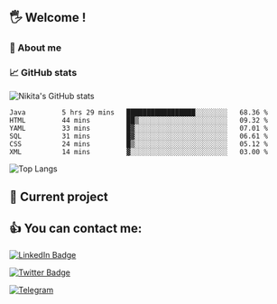 ## 🖐 Welcome !

### 🙂 About me

### 📈 GitHub stats
![Nikita's GitHub stats](https://github-readme-stats.vercel.app/api?username=DOMOKUL&show_icons=true&theme=gruvbox)

<!--START_SECTION:waka-->

```text
Java         5 hrs 29 mins   █████████████████░░░░░░░░   68.36 %
HTML         44 mins         ██▒░░░░░░░░░░░░░░░░░░░░░░   09.32 %
YAML         33 mins         █▓░░░░░░░░░░░░░░░░░░░░░░░   07.01 %
SQL          31 mins         █▓░░░░░░░░░░░░░░░░░░░░░░░   06.61 %
CSS          24 mins         █▒░░░░░░░░░░░░░░░░░░░░░░░   05.12 %
XML          14 mins         ▓░░░░░░░░░░░░░░░░░░░░░░░░   03.00 %
```

<!--END_SECTION:waka-->

![Top Langs](https://github-readme-stats.vercel.app/api/top-langs/?username=DOMOKUL&layout=compact&show_icons=true&theme=gruvbox)

## 🎨 Current project

## 👍 You can contact me:

[![LinkedIn Badge](https://img.shields.io/badge/LinkedIn-Profile-informational?style=flat&logo=linkedin&logoColor=white&color=0D76A8)](https://www.linkedin.com/in/strokach-nikita-810b50230/)

[![Twitter Badge](https://img.shields.io/badge/Twitter-Profile-informational?style=flat&logo=twitter&logoColor=white&color=0D76A8)](https://twitter.com/domokul)

[![Telegram](https://img.shields.io/badge/Telegram-Profile-informational?style=flat&logo=telegram&logoColor=white&color=0D76A8)](https://t.me/Domokul)


